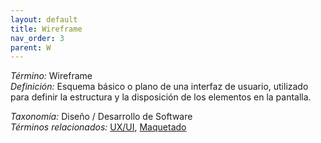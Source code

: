 ```yaml
---
layout: default
title: Wireframe
nav_order: 3
parent: W
---
```


*Término:* Wireframe  
*Definición:* Esquema básico o plano de una interfaz de usuario, utilizado para definir la estructura y la disposición de los elementos en la pantalla.

*Taxonomía:* Diseño / Desarrollo de Software  
*Términos relacionados:* [UX/UI](https://maleniski.github.io/diccionario-angl-tec-mx/docs/alfabeticamente/U/uxui/), [Maquetado](https://maleniski.github.io/diccionario-angl-tec-mx/docs/alfabeticamente/M/maquetado/)
